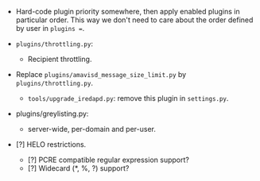 * Hard-code plugin priority somewhere, then apply enabled plugins in particular
  order. This way we don't need to care about the order defined by user in
  `plugins =`.

* `plugins/throttling.py`:

    * Recipient throttling.

* Replace `plugins/amavisd_message_size_limit.py` by `plugins/throttling.py`.

    * `tools/upgrade_iredapd.py`: remove this plugin in `settings.py`.

* plugins/greylisting.py:

    * server-wide, per-domain and per-user.

* [?] HELO restrictions.

    * [?] PCRE compatible regular expression support?
    * [?] Widecard (*, %, ?) support?
